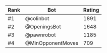 Rank|Bot|Rating
---|---|---
#1|@colinbot|1891
#2|@OpeningsBot|1648
#3|@pawnrobot|1185
#4|@MinOpponentMoves|709
